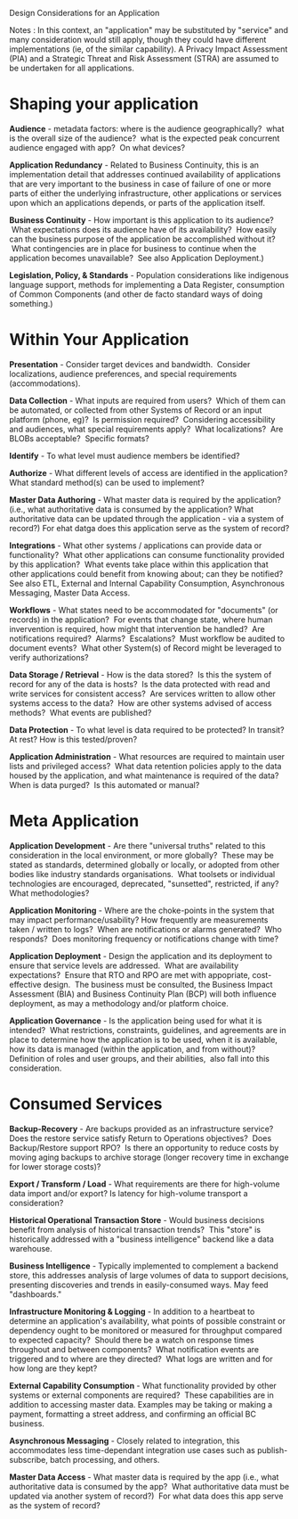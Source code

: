 Design Considerations for an Application

Notes : In this context, an "application" may be substituted by "service" and many consideration would still apply, though they could have different implementations (ie, of the similar capability).  A Privacy Impact Assessment (PIA) and a Strategic Threat and Risk Assessment (STRA) are assumed to be undertaken for all applications.

# Shaping your application

**Audience**	- metadata factors: where is the audience geographically?  what is the overall size of the audience?  what is the expected peak concurrent audience engaged with app?  On what devices?

**Application Redundancy** - Related to Business Continuity, this is an implementation detail that addresses continued availability of applications that are very important to the business in case of failure of one or more parts of either the underlying infrastructure, other applications or services upon which an applications depends, or parts of the application itself.

**Business Continuity** - How important is this application to its audience?  What expectations does its audience have of its availability?  How easily can the business purpose of the application be accomplished without it?  What contingencies are in place for business to continue when the application becomes unavailable?  See also Application Deployment.)

**Legislation, Policy, & Standards** - Population considerations like indigenous language support, methods for implementing a Data Register, consumption of Common Components (and other de facto standard ways of doing something.)

# Within Your Application

**Presentation** - Consider target devices and bandwidth.  Consider localizations, audience preferences, and special requirements (accommodations).

**Data Collection** - What inputs are required from users?  Which of them can be automated, or collected from other Systems of Record or an input platform (phone, eg)?  Is permission required?  Considering accessibility and audiences, what special requirements apply?  What localizations?  Are BLOBs acceptable?  Specific formats?

**Identify** - To what level must audience members be identified?  

**Authorize** - What different levels of access are identified in the application?  What standard method(s) can be used to implement?

**Master Data Authoring** - What master data is required by the application?  (i.e., what authoritative data is consumed by the application?  What authoritative data can be updated through the application - via a system of record?) For ehat datga does this application serve as the system of record?

**Integrations** - What other systems / applications can provide data or functionality?  What other applications can consume functionality provided by this application?  What events take place within this application that other applications could benefit from knowing about; can they be notified?  See also ETL, External and Internal Capability Consumption, Asynchronous Messaging, Master Data Access.

**Workflows** - What states need to be accommodated for "documents" (or records) in the application?  For events that change state, where human invervention is required, how might that intervention be handled?  Are notifications required?  Alarms?  Escalations?  Must workflow be audited to document events?  What other System(s) of Record might be leveraged to verify authorizations?

**Data Storage / Retrieval** - How is the data stored?  Is this the system of record for any of the data is hosts?  Is the data protected with read and write services for consistent access?  Are services written to allow other systems access to the data?  How are other systems advised of access methods?  What events are published?  

**Data Protection** - To what level is data required to be protected?  In transit?  At rest? How is this tested/proven?

**Application Administration** - What resources are required to maintain user lists and privileged access?  What data retention policies apply to the data housed by the application, and what maintenance is required of the data?  When is data purged?  Is this automated or manual?  

# Meta Application

**Application Development** - Are there "universal truths" related to this consideration in the local environment, or more globally?  These may be stated as standards, determined globally or locally, or adopted from other bodies like industry standards organisations.  What toolsets or individual technologies are encouraged, deprecated, "sunsetted", restricted, if any?  What methodologies?

**Application Monitoring** - Where are the choke-points in the system that may impact performance/usability? How frequently are measurements taken / written to logs?  When are notifications or alarms generated?  Who responds?  Does monitoring frequency or notifications change with time?

**Application Deployment** - Design the application and its deployment to ensure that service levels are addressed.  What are availability expectations?  Ensure that RTO and RPO are met with appopriate, cost-effective design.  The business must be consulted, the Business Impact Assessment (BIA) and Business Continuity Plan (BCP) will both influence deployment, as may a methodology and/or platform choice.

**Application Governance** - Is the application being used for what it is intended?  What restrictions, constraints, guidelines, and agreements are in place to determine how the application is to be used, when it is available, how its data is managed (within the application, and from without)?  Definition of roles and user groups, and their abilities,  also fall into this consideration.

# Consumed Services

**Backup-Recovery** - Are backups provided as an infrastructure service?  Does the restore service satisfy Return to Operations objectives?  Does Backup/Restore support RPO?  Is there an opportunity to reduce costs by moving aging backups to archive storage (longer recovery time in exchange for lower storage costs)?

**Export / Transform / Load** - What requirements are there for high-volume data import and/or export?  Is latency for high-volume transport a consideration?

**Historical Operational Transaction Store** - Would business decisions benefit from analysis of historical transaction trends?  This "store" is historically addressed with a "business intelligence" backend like a data warehouse.

**Business Intelligence** - Typically implemented to complement a backend store, this addresses analysis of large volumes of data to support decisions, presenting discoveries and trends in easily-consumed ways.  May feed "dashboards."

**Infrastructure Monitoring & Logging** - In addition to a heartbeat to determine an application's availability, what points of possible constraint or dependency ought to be monitored or measured for throughput compared to expected capacity?  Should there be a watch on response times throughout and between components?  What notification events are triggered and to where are they directed?  What logs are written and for how long are they kept?

**External Capability Consumption** - What functionality provided by other systems or external components are required?  These capabilities are in addition to accessing master data. Examples may be taking or making a payment, formatting a street address, and confirming an official BC business.

**Asynchronous Messaging** - Closely related to integration, this accommodates less time-dependant integration use cases such as publish-subscribe, batch processing, and others.

**Master Data Access** - What master data is required by the app (i.e., what authoritative data is consumed by the app?  What authoritative data must be updated via another system of record?)  For what data does this app serve as the system of record?

